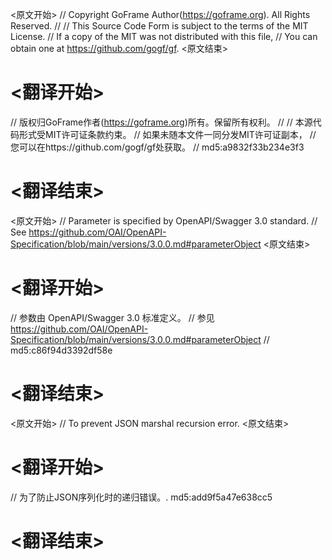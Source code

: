 
<原文开始>
// Copyright GoFrame Author(https://goframe.org). All Rights Reserved.
//
// This Source Code Form is subject to the terms of the MIT License.
// If a copy of the MIT was not distributed with this file,
// You can obtain one at https://github.com/gogf/gf.
<原文结束>

# <翻译开始>
// 版权归GoFrame作者(https://goframe.org)所有。保留所有权利。
//
// 本源代码形式受MIT许可证条款约束。
// 如果未随本文件一同分发MIT许可证副本，
// 您可以在https://github.com/gogf/gf处获取。
// md5:a9832f33b234e3f3
# <翻译结束>


<原文开始>
// Parameter is specified by OpenAPI/Swagger 3.0 standard.
// See https://github.com/OAI/OpenAPI-Specification/blob/main/versions/3.0.0.md#parameterObject
<原文结束>

# <翻译开始>
// 参数由 OpenAPI/Swagger 3.0 标准定义。
// 参见 https://github.com/OAI/OpenAPI-Specification/blob/main/versions/3.0.0.md#parameterObject
// md5:c86f94d3392df58e
# <翻译结束>


<原文开始>
// To prevent JSON marshal recursion error.
<原文结束>

# <翻译开始>
// 为了防止JSON序列化时的递归错误。. md5:add9f5a47e638cc5
# <翻译结束>

